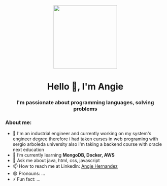 <div id="header" align="center">
        <img src="https://media.giphy.com/media/vqxviVfqGAa14SgeiC/giphy.gif" width="200" />
        <h1 align="center">Hello 👋, I'm Angie</h1>
        <h3 align="center">I'm passionate about programming languages, solving problems</h3>
</div>


### About me:

- 🔭 I'm an industrial engineer and currently working on my system's
engineer degree therefore i had taken curses in web programing
with sergio arboleda university also i'm taking a backend course with oracle next education
- 🌱 I’m currently learning **MongoDB, Docker, AWS**
- 💬 Ask me about java, html, css, javascript
- 📫 How to reach me at LinkedIn: [Angie Hernandez](https://www.linkedin.com/in/angie-vannesa-hernandez-chivata-643a04141/)
- 😄 Pronouns: ...
- ⚡ Fun fact: ...

